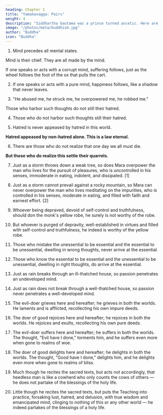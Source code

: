 ```yaml
---
heading: Chapter 1
title: "Yamakavagga: Pairs"
weight: 4
description: "Siddhartha Gautama was a prince turned ascetic. Here are discourses from the Tipitaka and other sutras"
image: "/photos/meta/buddhism.jpg"
author: "Buddha"
icon: "Buddha"
---
```




1. Mind precedes all mental states.

Mind is their chief. They are all made by the mind.

If one speaks or acts with a corrupt mind, suffering follows, just as the wheel follows the foot of the ox that pulls the cart.

2. If one speaks or acts with a pure mind, happiness follows, like a shadow that never leaves.

3. "He abused me, he struck me, he overpowered me, he robbed me." 

Those who harbor such thoughts do not still their hatred.

4. Those who do not harbor such thoughts still their hatred.

5. Hatred is never appeased by hatred in this world.

**Hatred appeased by non-hatred alone. This is a law eternal.**

6. There are those who do not realize that one day we all must die.

**But those who do realize this settle their quarrels.**

7. Just as a storm throws down a weak tree, so does Mara overpower the man who lives for the pursuit of pleasures, who is uncontrolled in his senses, immoderate in eating, indolent, and dissipated. [1]

8. Just as a storm cannot prevail against a rocky mountain, so Mara can never overpower the man who lives meditating on the impurities, who is controlled in his senses, moderate in eating, and filled with faith and earnest effort. [2]

9. Whoever being depraved, devoid of self-control and truthfulness, should don the monk's yellow robe, he surely is not worthy of the robe.

10. But whoever is purged of depravity, well-established in virtues and filled with self-control and truthfulness, he indeed is worthy of the yellow robe.

11. Those who mistake the unessential to be essential and the essential to be unessential, dwelling in wrong thoughts, never arrive at the essential.

12. Those who know the essential to be essential and the unessential to be unessential, dwelling in right thoughts, do arrive at the essential.

13. Just as rain breaks through an ill-thatched house, so passion penetrates an undeveloped mind.

14. Just as rain does not break through a well-thatched house, so passion never penetrates a well-developed mind.

15. The evil-doer grieves here and hereafter; he grieves in both the worlds. He laments and is afflicted, recollecting his own impure deeds.

16. The doer of good rejoices here and hereafter; he rejoices in both the worlds. He rejoices and exults, recollecting his own pure deeds.

17. The evil-doer suffers here and hereafter; he suffers in both the worlds. The thought, "Evil have I done," torments him, and he suffers even more when gone to realms of woe.

18. The doer of good delights here and hereafter; he delights in both the worlds. The thought, "Good have I done," delights him, and he delights even more when gone to realms of bliss.

19. Much though he recites the sacred texts, but acts not accordingly, that heedless man is like a cowherd who only counts the cows of others — he does not partake of the blessings of the holy life.

20. Little though he recites the sacred texts, but puts the Teaching into practice, forsaking lust, hatred, and delusion, with true wisdom and emancipated mind, clinging to nothing of this or any other world — he indeed partakes of the blessings of a holy life.
